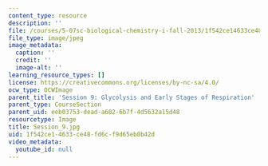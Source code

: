 ```yaml
---
content_type: resource
description: ''
file: /courses/5-07sc-biological-chemistry-i-fall-2013/1f542ce14633ce48fd6cf9d65eb0b42d_Session_9.jpg
file_type: image/jpeg
image_metadata:
  caption: ''
  credit: ''
  image-alt: ''
learning_resource_types: []
license: https://creativecommons.org/licenses/by-nc-sa/4.0/
ocw_type: OCWImage
parent_title: 'Session 9: Glycolysis and Early Stages of Respiration'
parent_type: CourseSection
parent_uid: eeb03753-dead-a602-6b7f-4d5632a15d48
resourcetype: Image
title: Session_9.jpg
uid: 1f542ce1-4633-ce48-fd6c-f9d65eb0b42d
video_metadata:
  youtube_id: null
---
```

